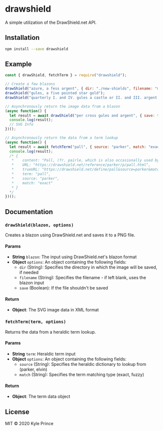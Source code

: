 # drawshield
A simple utilization of the DrawShield.net API.

## Installation
```sh
npm install --save drawshield
```


## Example
```js
const { drawShield, fetchTerm } = require("drawshield");

// Create a few blazons
drawShield("azure, a fess argent", { dir: "./new-shields", filename: "my-shield" });
drawShield("gules, a five pointed star gold");
drawShield("quarterly I. and IV. gules a castle or II. and III. argent a lion rampant purpure");

// Asynchronously return the image data from a blazon
(async function() {
  let result = await drawShield("per cross gules and argent", { save: false });
  console.log(result);
  // SVG Info
})();

// Asynchronously return the data from a term lookup
(async function() {
  let result = await fetchTerm("pall", { source: "parker", match: "exact" });
  console.log(result);
  /* { 
   *    content: "Pall, (fr. pairle, which is also occasionally used by English heralds):",
   *    URL: "https://drawshield.net/reference/parker/p/pall.html",
   *    trueURL: "https://drawshield.net/define/pall&source=parker&match=exact"
   *    term: "pall",
   *    source: "parker",
   *    match: "exact"
   * } 
  */
})();
```


## Documentation

### `drawShield(blazon, options)`
Creates a blazon using DrawShield.net and saves it to a PNG file.

#### Params

- **String** `blazon`: The input using DrawShield.net's blazon format
- **Object** `options`: An object containing the following fields:
  - `dir` (String): Specifies the directory in which the image will be saved, if needed
  - `filename` (String): Specifies the filename - if left blank, uses the blazon input
  - `save` (Boolean): If the file shouldn't be saved

#### Return

- **Object**: The SVG image data in XML format

### `fetchTerm(term, options)`
Returns the data from a heraldic term lookup.

#### Params

- **String** `term`: Heraldic term input
- **Object** `options`: An object containing the following fields:
  - `source` (String): Specifies the heraldic dictionary to lookup from (parker, elvin)
  - `match` (String): Specifies the term matching type (exact, fuzzy)

#### Return

- **Object**: The term data object


## License

MIT © 2020 Kyle Prince
